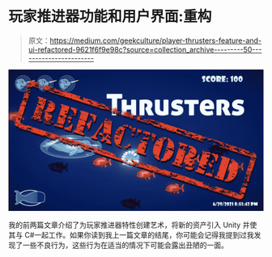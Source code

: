 # 玩家推进器功能和用户界面:重构

> 原文：<https://medium.com/geekculture/player-thrusters-feature-and-ui-refactored-9621f6f9e98c?source=collection_archive---------50----------------------->

![](img/568553fea414ab761bff6ea62a00ede4.png)

我的前两篇文章介绍了为玩家推进器特性创建艺术，将新的资产引入 Unity 并使其与 C#一起工作。如果你读到我上一篇文章的结尾，你可能会记得我提到过我发现了一些不良行为，这些行为在适当的情况下可能会露出丑陋的一面。